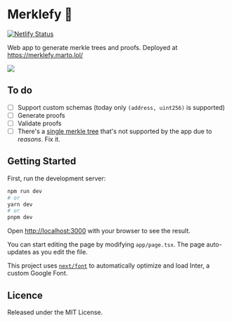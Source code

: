 # Merklefy 🍃
[![Netlify Status](https://api.netlify.com/api/v1/badges/b312fd88-d78f-464d-a2a9-7c8997cf2f7f/deploy-status)](https://app.netlify.com/sites/merklefy/deploys)

Web app to generate merkle trees and proofs. Deployed at https://merklefy.marto.lol/

![](https://github.com/martriay/merklefy/blob/main/merklefy.gif)

## To do

- [ ] Support custom schemas (today only `(address, uint256)` is supported)
- [ ] Generate proofs
- [ ] Validate proofs
- [ ] There's a [single merkle tree](https://github.com/martriay/merklefy/blob/main/app/page.tsx#L10-L12) that's not supported by the app due to _reasons_. Fix it.

## Getting Started

First, run the development server:

```bash
npm run dev
# or
yarn dev
# or
pnpm dev
```

Open [http://localhost:3000](http://localhost:3000) with your browser to see the result.

You can start editing the page by modifying `app/page.tsx`. The page auto-updates as you edit the file.

This project uses [`next/font`](https://nextjs.org/docs/basic-features/font-optimization) to automatically optimize and load Inter, a custom Google Font.

## Licence

Released under the MIT License.
